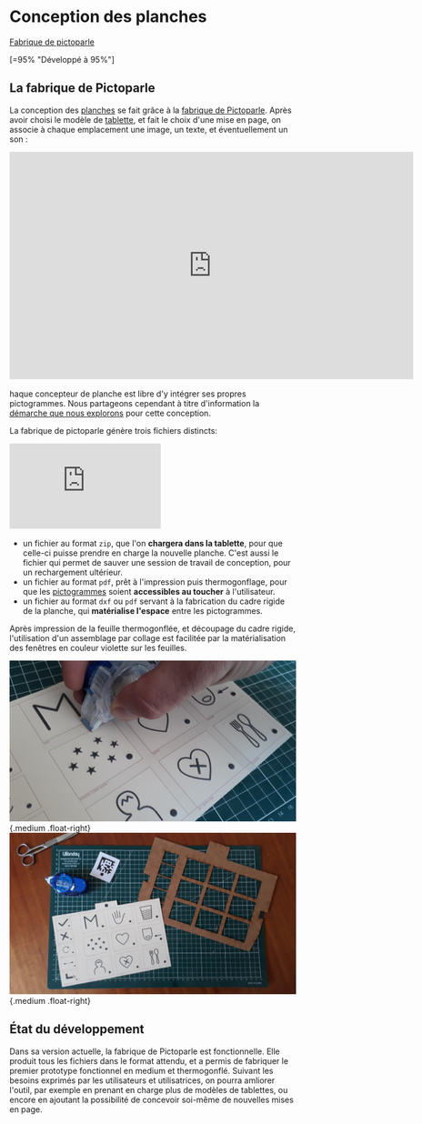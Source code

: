 # Conception des planches

<div><a class="btn-fabrique " href="https://jmtrivial.github.io/pictoparle-fabrique/web/board.html">Fabrique de pictoparle</a>
<div style="clear: both"></div>
</div>


[=95% "Développé à 95%"]

## La fabrique de Pictoparle

La conception des [planches](planches.md) se fait grâce à la [fabrique de Pictoparle](fabrique.md).
Après avoir choisi le modèle de [tablette](materiel.md), et fait le choix d'une mise en page, on associe à chaque emplacement une image, un texte, et éventuellement un son :


<div class="center"><iframe width="710" height="400" src="https://www.youtube.com/embed/4mJWmcKHyJM" frameborder="0" allow="accelerometer; autoplay; encrypted-media; gyroscope; picture-in-picture" allowfullscreen></iframe></div>

haque concepteur de planche est libre d'y intégrer ses propres pictogrammes. Nous partageons cependant à titre d'information la [démarche que nous explorons](http://cln.jmfavreau.info/pictogrammes-tactiles.html) pour cette conception.


La fabrique de pictoparle génère trois fichiers distincts:

<div class="float-right"><iframe width="266" height="150" src="https://www.youtube.com/embed/SOI7z4aCWHQ?start=72" frameborder="0" allow="accelerometer; autoplay; encrypted-media; gyroscope; picture-in-picture" allowfullscreen></iframe></div>

- un fichier au format ``zip``, que l'on **chargera dans la tablette**, pour que celle-ci puisse prendre en charge la nouvelle planche. C'est aussi le fichier qui permet de sauver une session de travail de conception, pour un rechargement ultérieur.
- un fichier au format ``pdf``, prêt à l'impression puis thermogonflage, pour que les [pictogrammes](pictogrammes.md) soient **accessibles au toucher** à l'utilisateur.
- un fichier au format ``dxf`` ou ``pdf`` servant à la fabrication  du cadre rigide de la planche, qui **matérialise l'espace** entre les pictogrammes.

Après impression de la feuille thermogonflée, et découpage du cadre rigide, l'utilisation d'un assemblage par collage est facilitée par la matérialisation des fenêtres en couleur violette sur les feuilles.

![Utilisation d'une colle ruban](img/colle-ruban.jpg){.medium .float-right}
![Assemblage de la planche](img/assemblage-planche.jpg){.medium .float-right}


## État du développement

Dans sa version actuelle, la fabrique de Pictoparle est fonctionnelle. Elle produit tous les fichiers dans le format attendu, et a permis de fabriquer le premier prototype fonctionnel en medium et thermogonflé. Suivant les besoins exprimés par les utilisateurs et utilisatrices, on pourra amliorer l'outil, par exemple en prenant en charge plus de modèles de tablettes, ou encore en ajoutant la possibilité de concevoir soi-même de nouvelles mises en page.

